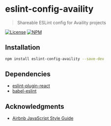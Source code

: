 # eslint-config-availity

> Shareable ESLint config for Availity projects

[![License](https://img.shields.io/badge/license-MIT-blue.svg?style=flat-square&label=license)](http://opensource.org/licenses/MIT)
[![NPM](http://img.shields.io/npm/v/eslint-config-availity.svg?style=flat-square&label=npm)](https://npmjs.org/package/eslint-config-availity)

## Installation

>
```bash
npm install eslint-config-availity --save-dev
```

## Dependencies

* [eslint-plugin-react](https://www.npmjs.com/package/eslint-plugin-react)
* [babel-eslint](https://github.com/babel/babel-eslint)

## Acknowledgments

+ [Airbnb JavaScript Style Guide](https://github.com/airbnb/javascript)


